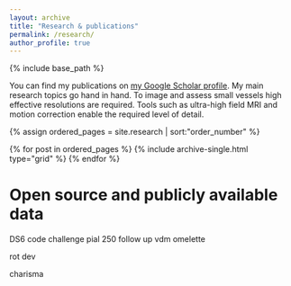 ```yaml
---
layout: archive
title: "Research & publications"
permalink: /research/
author_profile: true
---
```


{% include base_path %}

  You can find my publications on [my Google Scholar profile](https://scholar.google.com/citations?hl=en&user=CBgK8gIAAAAJ "link to my Google scholar profile").
My main research topics go hand in hand. To image and assess small vessels high effective resolutions are required. Tools such as ultra-high field MRI and motion correction  enable the required level of detail.

<nbsp>

{% assign ordered_pages = site.research | sort:"order_number" %}

{% for post in ordered_pages %}
  {% include archive-single.html type="grid" %}
{% endfor %}

# Open source and publicly available data

DS6 code
challenge
pial
250
follow up
vdm
omelette

rot dev

charisma